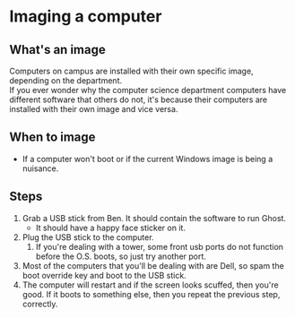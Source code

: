 # Imaging a computer

## What's an image
Computers on campus are installed with their own specific image, depending on the department.  
If you ever wonder why the computer science department computers have different software that others do not, it's because their computers are installed with their own image and vice versa.

## When to image
- If a computer won't boot or if the current Windows image is being a nuisance.

## Steps
1. Grab a USB stick from Ben. It should contain the software to run Ghost.
   - It should have a happy face sticker on it.
2. Plug the USB stick to the computer.
   1. If you're dealing with a tower, some front usb ports do not function before the O.S. boots, so just try another port.
3. Most of the computers that you'll be dealing with are Dell, so spam the boot override key and boot to the USB stick.
4. The computer will restart and if the screen looks scuffed, then you're good. If it boots to something else, then you repeat the previous step, correctly.
